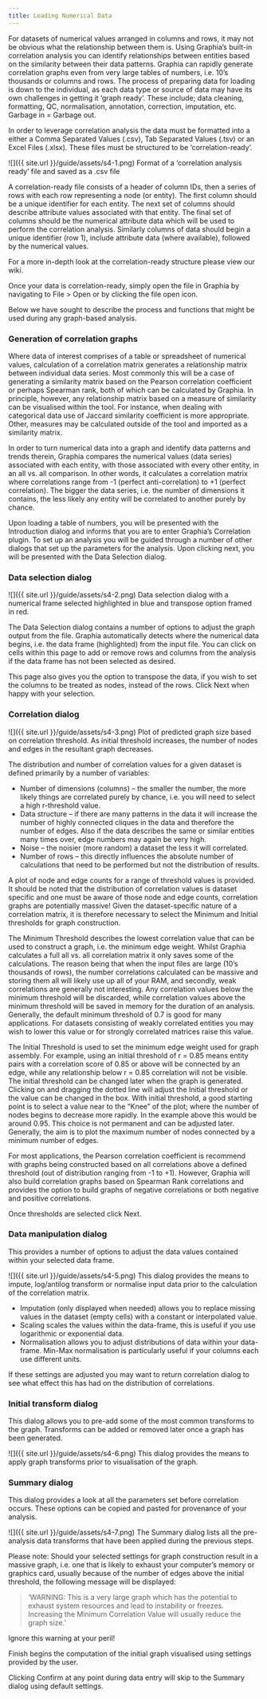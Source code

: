 ```yaml
---
title: Loading Numerical Data
---
```


For datasets of numerical values arranged in columns and rows, it may not be obvious what the relationship between them is. Using Graphia’s built-in correlation analysis you can identify relationships between entities based on the similarity between their data patterns.  Graphia can rapidly generate correlation graphs even from very large tables of numbers, i.e. 10’s thousands or columns and rows. The process of preparing data for loading is down to the individual, as each data type or source of data may have its own challenges in getting it ‘graph ready’. These include; data cleaning, formatting, QC, normalisation, annotation, correction, imputation, etc.  Garbage in = Garbage out.

In order to leverage correlation analysis the data must be formatted into a either a Comma Separated Values (.csv), Tab Separated Values (.tsv) or an Excel Files (.xlsx). These files must be structured to be ‘correlation-ready’.

![]({{ site.url }}/guide/assets/s4-1.png)
Format of a ‘correlation analysis ready’ file and saved as a .csv file

A correlation-ready file consists of a header of column IDs, then a series of rows with each row representing a node (or entity). The first column should be a unique identifier for each entity. The next set of columns should describe attribute values associated with that entity. The final set of columns should be the numerical attribute data which will be used to perform the correlation analysis. Similarly columns of data should begin a unique identifier (row 1), include attribute data (where available), followed by the numerical values.

For a more in-depth look at the correlation-ready structure please view our wiki.

Once your data is correlation-ready, simply open the file in Graphia by navigating to File > Open or by clicking the file open icon. 

Below we have sought to describe the process and functions that might be used during any graph-based analysis. 

### Generation of correlation graphs

Where data of interest comprises of a table or spreadsheet of numerical values, calculation of a correlation matrix generates a relationship matrix between individual data series.  Most commonly this will be a case of generating a similarity matrix based on the Pearson correlation coefficient or perhaps Spearman rank, both of which can be calculated by Graphia. In principle, however, any relationship matrix based on a measure of similarity can be visualised within the tool. For instance, when dealing with categorical data use of Jaccard similarity coefficient is more appropriate. Other, measures may be calculated outside of the tool and imported as a similarity matrix.

In order to turn numerical data into a graph and identify data patterns and trends therein, Graphia compares the numerical values (data series) associated with each entity, with those associated with every other entity, in an all vs. all comparison. In other words, it calculates a correlation matrix where correlations range from -1 (perfect anti-correlation) to +1 (perfect correlation). The bigger the data series, i.e. the number of dimensions it contains, the less likely any entity will be correlated to another purely by chance. 

Upon loading a table of numbers, you will be presented with the Introduction dialog and informs that you are to enter Graphia’s Correlation plugin. To set up an analysis you will be guided through a number of other dialogs that set up the parameters for the analysis. Upon clicking next, you will be presented with the Data Selection dialog.

### Data selection dialog

![]({{ site.url }}/guide/assets/s4-2.png)
Data selection dialog with a numerical frame selected highlighted in blue and transpose option framed in red.

The Data Selection dialog contains a number of options to adjust the graph output from the file. Graphia automatically detects where the numerical data begins, i.e. the data frame (highlighted) from the input file.  You can click on cells within this page to add or remove rows and columns from the analysis if the data frame has not been selected as desired.

This page also gives you the option to transpose the data, if you wish to set the columns to be treated as nodes, instead of the rows. Click Next when happy with your selection.

### Correlation dialog

![]({{ site.url }}/guide/assets/s4-3.png)
Plot of predicted graph size based on correlation threshold. As initial threshold increases, the number of nodes and edges in the resultant graph decreases.

The distribution and number of correlation values for a given dataset is defined primarily by a number of variables:
- Number of dimensions (columns) – the smaller the number, the more likely things are correlated purely by chance, i.e. you will need to select a high r-threshold value. 
- Data structure – if there are many patterns in the data it will increase the number of highly connected cliques in the data and therefore the number of edges. Also if the data describes the same or similar entities many times over, edge numbers may again be very high. 
- Noise – the noisier (more random) a dataset the less it will correlated.
- Number of rows – this directly influences the absolute number of calculations that need to be performed but not the distribution of results.

A plot of node and edge counts for a range of threshold values is provided. It should be noted that the distribution of correlation values is dataset specific and one must be aware of those node and edge counts, correlation graphs are potentially massive! Given the dataset-specific nature of a correlation matrix, it is therefore necessary to select the Minimum and Initial thresholds for graph construction.

The Minimum Threshold describes the lowest correlation value that can be used to construct a graph, i.e. the minimum edge weight. Whilst Graphia calculates a full all vs. all correlation matrix it only saves some of the calculations. The reason being that when the input files are large (10’s thousands of rows), the number correlations calculated can be massive and storing them all will likely use up all of your RAM, and secondly, weak correlations are generally not interesting. Any correlation values below the minimum threshold will be discarded, while correlation values above the minimum threshold will be saved in memory for the duration of an analysis. Generally, the default minimum threshold of 0.7 is good for many applications. For datasets consisting of weakly correlated entities you may wish to lower this value or for strongly correlated matrices raise this value.

The Initial Threshold is used to set the minimum edge weight used for graph assembly. For example, using an initial threshold of r = 0.85 means entity pairs with a correlation score of 0.85 or above will be connected by an edge, while any relationship below r = 0.85 correlation will not be visible. The initial threshold can be changed later when the graph is generated. Clicking on and dragging the dotted line will adjust the Initial threshold or the value can be changed in the box. With initial threshold, a good starting point is to select a value near to the “Knee” of the plot; where the number of nodes begins to decrease more rapidly. In the example above this would be around 0.95. This choice is not permanent and can be adjusted later. Generally, the aim is to plot the maximum number of nodes connected by a minimum number of edges.

For most applications, the Pearson correlation coefficient is recommend with graphs being constructed based on all correlations above a defined threshold (out of distribution ranging from -1 to +1).  However, Graphia will also build correlation graphs based on Spearman Rank correlations and provides the option to build graphs of negative correlations or both negative and positive correlations.

Once thresholds are selected click Next.

### Data manipulation dialog
This provides a number of options to adjust the data values contained within your selected data frame.

![]({{ site.url }}/guide/assets/s4-5.png)
This dialog provides the means to impute, log/antilog transform or normalise input data prior to the calculation of the correlation matrix.
- Imputation (only displayed when needed) allows you to replace missing values in the dataset (empty cells) with a constant or interpolated value.
- Scaling scales the values within the data-frame, this is useful if you use logarithmic or exponential data.
- Normalisation allows you to adjust distributions of data within your data-frame. Min-Max normalisation is particularly useful if your columns each use different units.

If these settings are adjusted you may want to return correlation dialog to see what effect this has had on the distribution of correlations.

### Initial transform dialog
This dialog allows you to pre-add some of the most common transforms to the graph. Transforms can be added or removed later once a graph has been generated.

![]({{ site.url }}/guide/assets/s4-6.png)
This dialog provides the means to apply graph transforms prior to visualisation of the graph.

### Summary dialog
This dialog provides a look at all the parameters set before correlation occurs. These options can be copied and pasted for provenance of your analysis. 

![]({{ site.url }}/guide/assets/s4-7.png)
The Summary dialog lists all the pre-analysis data transforms that have been applied during the previous steps.

Please note: Should your selected settings for graph construction result in a massive graph, i.e. one that is likely to exhaust your computer’s memory or graphics card, usually because of the number of edges above the initial threshold, the following message will be displayed:

> ‘WARNING: This is a very large graph which has the potential to exhaust system resources and lead to instability or freezes. Increasing the Minimum Correlation Value will usually reduce the graph size.’ 

Ignore this warning at your peril!

Finish begins the computation of the initial graph visualised using settings provided by the user.

Clicking Confirm at any point during data entry will skip to the Summary dialog using default settings.